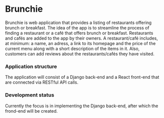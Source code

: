 # Brunchie
Brunchie is web application that provides a listing of restaurants offering brunch or breakfast. The idea of the app is to streamline the process of finding a restaurant or a café that offers brunch or breakfast. Restaurants and cafés are added to the app by their owners. A restaurant/café includes, at minimum: a name, an adress, a link to its homepage and the price of the current menu along with a short description of the items in it. Also, customers can add reviews about the restaurants/cafés they have visited.


### Application structure
The application will consist of a Django back-end and a React front-end that are connected via RESTful API calls.

### Development status
Currently the focus is in implementing the Django back-end, after which the frond-end will be created.  
